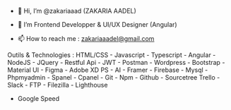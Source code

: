 - 👋 Hi, I’m @zakariaaad (ZAKARIA AADEL)
- 👀 I’m Frontend Developper & UI/UX Designer (Angular)

- 📫 How to reach me : zakariaaadel@gmail.com

Outils & Technologies :
HTML/CSS - Javascript - Typescript - Angular - NodeJS - JQuery - Restful Api - JWT - Postman - Wordpress - Bootstrap - Material UI - Figma - Adobe XD
PS - AI - Framer - Firebase - Mysql - Phpmyadmin - Spanel - Cpanel - Git - Npm - Github - Sourcetree Trello - Slack - FTP - Filezilla - Lighthouse
- Google Speed
<!---

--->
